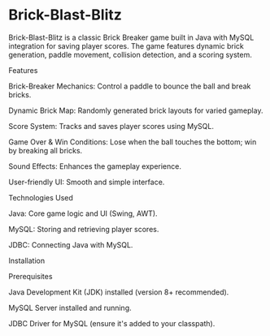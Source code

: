 # Brick-Blast-Blitz


Brick-Blast-Blitz is a classic Brick Breaker game built in Java with MySQL integration for saving player scores. The game features dynamic brick generation, paddle movement, collision detection, and a scoring system.

Features

Brick-Breaker Mechanics: Control a paddle to bounce the ball and break bricks.

Dynamic Brick Map: Randomly generated brick layouts for varied gameplay.

Score System: Tracks and saves player scores using MySQL.

Game Over & Win Conditions: Lose when the ball touches the bottom; win by breaking all bricks.

Sound Effects: Enhances the gameplay experience.

User-friendly UI: Smooth and simple interface.

Technologies Used

Java: Core game logic and UI (Swing, AWT).

MySQL: Storing and retrieving player scores.

JDBC: Connecting Java with MySQL.

Installation

Prerequisites

Java Development Kit (JDK) installed (version 8+ recommended).

MySQL Server installed and running.

JDBC Driver for MySQL (ensure it's added to your classpath).



